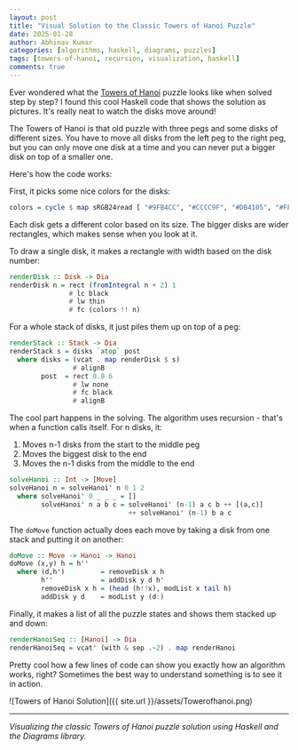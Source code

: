 ```yaml
---
layout: post
title: "Visual Solution to the Classic Towers of Hanoi Puzzle"
date: 2025-01-28
author: Abhinav Kumar
categories: [algorithms, haskell, diagrams, puzzles]
tags: [towers-of-hanoi, recursion, visualization, haskell]
comments: true
---
```


Ever wondered what the [Towers of Hanoi](https://en.wikipedia.org/wiki/Tower_of_Hanoi) puzzle looks like when solved step by step? I found this cool Haskell code that shows the solution as pictures. It's really neat to watch the disks move around!

The Towers of Hanoi is that old puzzle with three pegs and some disks of different sizes. You have to move all disks from the left peg to the right peg, but you can only move one disk at a time and you can never put a bigger disk on top of a smaller one.

Here's how the code works:

First, it picks some nice colors for the disks:

```haskell
colors = cycle $ map sRGB24read [ "#9FB4CC", "#CCCC9F", "#DB4105", "#FFF8E3", "#33332D"]
```

Each disk gets a different color based on its size. The bigger disks are wider rectangles, which makes sense when you look at it.

To draw a single disk, it makes a rectangle with width based on the disk number:

```haskell
renderDisk :: Disk -> Dia
renderDisk n = rect (fromIntegral n + 2) 1
               # lc black
               # lw thin
               # fc (colors !! n)
```

For a whole stack of disks, it just piles them up on top of a peg:

```haskell
renderStack :: Stack -> Dia
renderStack s = disks `atop` post
  where disks = (vcat . map renderDisk $ s)
                # alignB
        post  = rect 0.8 6
                # lw none
                # fc black
                # alignB
```

The cool part happens in the solving. The algorithm uses recursion - that's when a function calls itself. For n disks, it:

1. Moves n-1 disks from the start to the middle peg
2. Moves the biggest disk to the end
3. Moves the n-1 disks from the middle to the end

```haskell
solveHanoi :: Int -> [Move]
solveHanoi n = solveHanoi' n 0 1 2
  where solveHanoi' 0 _ _ _ = []
        solveHanoi' n a b c = solveHanoi' (n-1) a c b ++ [(a,c)]
                              ++ solveHanoi' (n-1) b a c
```

The `doMove` function actually does each move by taking a disk from one stack and putting it on another:

```haskell
doMove :: Move -> Hanoi -> Hanoi
doMove (x,y) h = h''
  where (d,h')         = removeDisk x h
        h''            = addDisk y d h'
        removeDisk x h = (head (h!!x), modList x tail h)
        addDisk y d    = modList y (d:)
```

Finally, it makes a list of all the puzzle states and shows them stacked up and down:

```haskell
renderHanoiSeq :: [Hanoi] -> Dia
renderHanoiSeq = vcat' (with & sep .~2) . map renderHanoi
```

Pretty cool how a few lines of code can show you exactly how an algorithm works, right? Sometimes the best way to understand something is to see it in action.

![Towers of Hanoi Solution]({{ site.url }}/assets/Towerofhanoi.png)

---

*Visualizing the classic Towers of Hanoi puzzle solution using Haskell and the Diagrams library.* 
